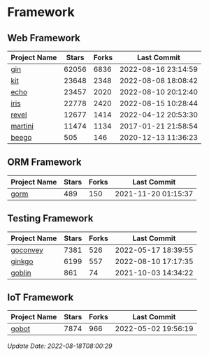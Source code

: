 # Framework

## Web Framework
| Project Name | Stars | Forks | Last Commit |
| ------------ | ----- | ----- | ----------- |
| [gin](https://github.com/gin-gonic/gin) | 62056 | 6836 | 2022-08-16 23:14:59 |
| [kit](https://github.com/go-kit/kit) | 23648 | 2348 | 2022-08-08 18:08:42 |
| [echo](https://github.com/labstack/echo) | 23457 | 2020 | 2022-08-10 20:12:40 |
| [iris](https://github.com/kataras/iris) | 22778 | 2420 | 2022-08-15 10:28:44 |
| [revel](https://github.com/revel/revel) | 12677 | 1414 | 2022-04-12 20:53:30 |
| [martini](https://github.com/go-martini/martini) | 11474 | 1134 | 2017-01-21 21:58:54 |
| [beego](https://github.com/astaxie/beego) | 505 | 146 | 2020-12-13 11:36:23 |

## ORM Framework
| Project Name | Stars | Forks | Last Commit |
| ------------ | ----- | ----- | ----------- |
| [gorm](https://github.com/jinzhu/gorm) | 489 | 150 | 2021-11-20 01:15:37 |

## Testing Framework
| Project Name | Stars | Forks | Last Commit |
| ------------ | ----- | ----- | ----------- |
| [goconvey](https://github.com/smartystreets/goconvey) | 7381 | 526 | 2022-05-17 18:39:55 |
| [ginkgo](https://github.com/onsi/ginkgo) | 6199 | 557 | 2022-08-10 17:17:35 |
| [goblin](https://github.com/franela/goblin) | 861 | 74 | 2021-10-03 14:34:22 |

## IoT Framework
| Project Name | Stars | Forks | Last Commit |
| ------------ | ----- | ----- | ----------- |
| [gobot](https://github.com/hybridgroup/gobot) | 7874 | 966 | 2022-05-02 19:56:19 |

*Update Date: 2022-08-18T08:00:29*